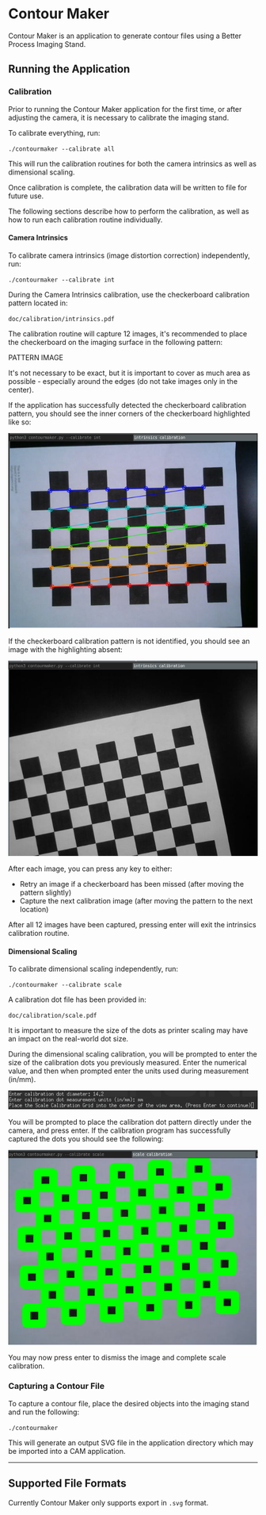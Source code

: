 # Contour Maker
Contour Maker is an application to generate contour files using a Better Process Imaging Stand.

## **Running the Application**
### **Calibration**
Prior to running the Contour Maker application for the first time, or after adjusting the camera, it is necessary to calibrate the imaging stand. 

To calibrate everything, run:

`./contourmaker --calibrate all`

This will run the calibration routines for both the camera intrinsics as well as dimensional scaling.

Once calibration is complete, the calibration data will be written to file for future use.

The following sections describe how to perform the calibration, as well as how to run each calibration routine individually.

#### **Camera Intrinsics**
To calibrate camera intrinsics (image distortion correction) independently, run:

`./contourmaker --calibrate int`

During the Camera Intrinsics calibration, use the checkerboard calibration pattern located in:

`doc/calibration/intrinsics.pdf`

The calibration routine will capture 12 images, it's recommended to place the checkerboard on the imaging surface in the following pattern:

PATTERN IMAGE

It's not necessary to be exact, but it is important to cover as much area as possible - especially around the edges (do not take images only in the center).

If the application has successfully detected the checkerboard calibration pattern, you should see the inner corners of the checkerboard highlighted like so:

![Identified Checkerboard](docs/images/checkerboard_recognized.png)

If the checkerboard calibration pattern is not identified, you should see an image with the highlighting absent:

![Missed Checkerboard](docs/images/checkerboard_unrecognized.png)

After each image, you can press any key to either:
- Retry an image if a checkerboard has been missed (after moving the pattern slightly)
- Capture the next calibration image (after moving the pattern to the next location)

After all 12 images have been captured, pressing enter will exit the intrinsics calibration routine.

#### **Dimensional Scaling**
To calibrate dimensional scaling independently, run:

`./contourmaker --calibrate scale`

A calibration dot file has been provided in:

`doc/calibration/scale.pdf`

It is important to measure the size of the dots as printer scaling may have an impact on the real-world dot size.

During the dimensional scaling calibration, you will be prompted to enter the size of the calibration dots you previously measured. Enter the numerical value, and then when prompted enter the units used during measurement (in/mm).

![Scale Calibration Entry](docs/images/scale_calibration_entry.png)

You will be prompted to place the calibration dot pattern directly under the camera, and press enter. If the calibration program has successfully captured the dots you should see the following:

![Identified Scale Calibration](docs/images/scale_calibration_recognized.png)

You may now press enter to dismiss the image and complete scale calibration.

### **Capturing a Contour File**
To capture a contour file, place the desired objects into the imaging stand and run the following:

`./contourmaker`

This will generate an output SVG file in the application directory which may be imported into a CAM application.

---

## Supported File Formats
Currently Contour Maker only supports export in `.svg` format.




